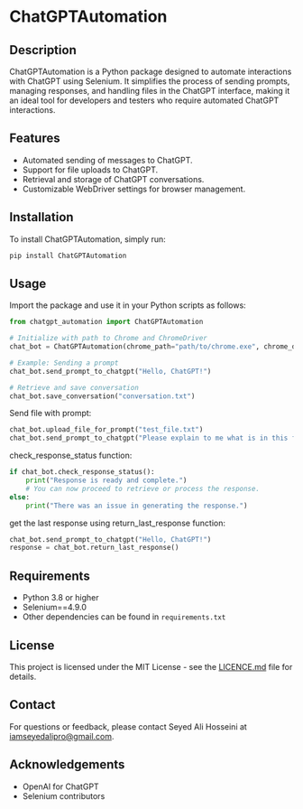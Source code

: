 # ChatGPTAutomation

## Description
ChatGPTAutomation is a Python package designed to automate interactions with ChatGPT using Selenium. It simplifies the process of sending prompts, managing responses, and handling files in the ChatGPT interface, making it an ideal tool for developers and testers who require automated ChatGPT interactions.

## Features
- Automated sending of messages to ChatGPT.
- Support for file uploads to ChatGPT.
- Retrieval and storage of ChatGPT conversations.
- Customizable WebDriver settings for browser management.

## Installation
To install ChatGPTAutomation, simply run:
```bash
pip install ChatGPTAutomation
```

## Usage
Import the package and use it in your Python scripts as follows:
```python
from chatgpt_automation import ChatGPTAutomation

# Initialize with path to Chrome and ChromeDriver
chat_bot = ChatGPTAutomation(chrome_path="path/to/chrome.exe", chrome_driver_path="path/to/chromedriver.exe")

# Example: Sending a prompt
chat_bot.send_prompt_to_chatgpt("Hello, ChatGPT!")

# Retrieve and save conversation
chat_bot.save_conversation("conversation.txt")
```

Send file with prompt:
```python
chat_bot.upload_file_for_prompt("test_file.txt")
chat_bot.send_prompt_to_chatgpt("Please explain to me what is in this file?")
```
check_response_status function:
```python
if chat_bot.check_response_status():
    print("Response is ready and complete.")
    # You can now proceed to retrieve or process the response.
else:
    print("There was an issue in generating the response.")
```

get the last response using return_last_response function:
```python
chat_bot.send_prompt_to_chatgpt("Hello, ChatGPT!")
response = chat_bot.return_last_response()
```

## Requirements
- Python 3.8 or higher
- Selenium==4.9.0
- Other dependencies can be found in `requirements.txt`

## License
This project is licensed under the MIT License - see the [LICENCE.md](LICENCE.md) file for details.

## Contact
For questions or feedback, please contact Seyed Ali Hosseini at iamseyedalipro@gmail.com.

## Acknowledgements
- OpenAI for ChatGPT
- Selenium contributors
